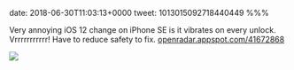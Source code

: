 date: 2018-06-30T11:03:13+0000
tweet: 1013015092718440449
%%%

Very annoying iOS 12 change on iPhone SE is it vibrates on every unlock. Vrrrrrrrrrrr! Have to reduce safety to fix. [openradar.appspot.com/41672868](http://openradar.appspot.com/41672868)

![](Dg7z2nUW0AA5hoF.jpg)
